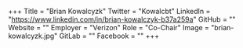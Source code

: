 +++
Title = "Brian Kowalcyzk"
Twitter = "Kowalcbt"
LinkedIn = "https://www.linkedin.com/in/brian-kowalczyk-b37a259a"
GitHub = ""
Website = ""
Employer = "Verizon"
Role = "Co-Chair"
Image = "brian-kowalcyzk.jpg"
GitLab = ""
Facebook = ""
+++
